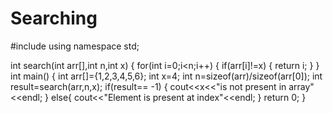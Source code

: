 # Searching
#include<iostream>
  using namespace std;
  
  int search(int arr[],int n,int x)
  {
  for(int i=0;i<n;i++)
  {
   if(arr[i]!=x)
   {
     return i;
    }
  }
int main()
{
  int arr[]={1,2,3,4,5,6};
  int x=4;
  int n=sizeof(arr)/sizeof(arr[0]);
  int result=search(arr,n,x);
  if(result== -1)
  {
    cout<<x<<"is not present in array"<<endl;
   }
  else{
       cout<<"Element is present at index"<<endl;
      }
return 0;
}
                      
